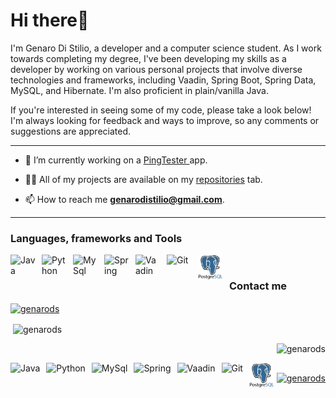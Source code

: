 # Hi there👋
I'm Genaro Di Stilio, a developer and a computer science student. As I work towards completing my degree, I've been developing my skills as a developer by working on various personal projects that involve diverse technologies and frameworks, including Vaadin, Spring Boot, Spring Data, MySQL, and Hibernate. I'm also proficient in plain/vanilla Java.

If you're interested in seeing some of my code, please take a look below! I'm always looking for feedback and ways to improve, so any comments or suggestions are appreciated.

---

- 🔭 I’m currently working on a [PingTester ](https://github.com/GenaroDS/PingTest) app.

- 👨‍💻 All of my projects are available on my [repositories](https://github.com/GenaroDS?tab=repositories) tab.

- 📫 How to reach me **genarodistilio@gmail.com**.

---

### Languages, frameworks and Tools

<img align="left" alt="Java" width="40px" style="padding-right:10px;" src="https://cdn.jsdelivr.net/gh/devicons/devicon/icons/java/java-original.svg"/>
<img align="left" alt="Python" width="40px" style="padding-right:10px;" src="https://cdn.jsdelivr.net/gh/devicons/devicon/icons/python/python-plain.svg" />
<img align="left" alt="MySql" width="40px" style="padding-right:10px;" src="https://cdn.jsdelivr.net/gh/devicons/devicon/icons/mysql/mysql-original.svg" />
<img align="left" alt="Spring" width="40px" style="padding-right:10px;" src="https://cdn.jsdelivr.net/gh/devicons/devicon/icons/spring/spring-original.svg" />
<img align="left" alt="Vaadin" width="40px" style="padding-right:10px;" src="https://avatars.githubusercontent.com/u/1171922?v=4&s=40" />
<img align="left" alt="Git" width="40px" style="padding-right:10px;" src="https://cdn.jsdelivr.net/gh/devicons/devicon/icons/git/git-original.svg" />
<img align="left" alt="Posgre" width="40px" style="padding-right:10px;" src="https://raw.githubusercontent.com/devicons/devicon/master/icons/postgresql/postgresql-original-wordmark.svg"/>

<br />

### Contact me
<p align="left">
<a href="https://www.linkedin.com/in/genarods/" target="blank"><img align="center" src="https://camo.githubusercontent.com/c8a9c5b414cd812ad6a97a46c29af67239ddaeae08c41724ff7d945fb4c047e5/68747470733a2f2f6564656e742e6769746875622e696f2f537570657254696e7949636f6e732f696d616765732f7376672f6c696e6b6564696e2e737667" alt="genarods" height=50" width="50" /></a>
</p>

<p>&nbsp;<img align="center" src="https://github-readme-stats.vercel.app/api?username=genarods&theme=algolia&show_icons=true" alt="genarods" /></p>
  
<p align="right"> <img src="https://komarev.com/ghpvc/?username=genarods&label=Profile%20views&color=0e75b6&style=flat" alt="genarods" /> </p>
</p>
  
  <div style="display: flex; justify-content: space-between;">
  <div style="display: flex;">
    <div style="padding-right:10px;">
      <img alt="Java" width="40px" src="https://cdn.jsdelivr.net/gh/devicons/devicon/icons/java/java-original.svg"/>
    </div>
    <div style="padding-right:10px;">
      <img alt="Python" width="40px" src="https://cdn.jsdelivr.net/gh/devicons/devicon/icons/python/python-plain.svg" />
    </div>
    <div style="padding-right:10px;">
      <img alt="MySql" width="40px" src="https://cdn.jsdelivr.net/gh/devicons/devicon/icons/mysql/mysql-original.svg" />
    </div>
    <div style="padding-right:10px;">
      <img alt="Spring" width="40px" src="https://cdn.jsdelivr.net/gh/devicons/devicon/icons/spring/spring-original.svg" />
    </div>
    <div style="padding-right:10px;">
      <img alt="Vaadin" width="40px" src="https://avatars.githubusercontent.com/u/1171922?v=4&s=40" />
    </div>
    <div style="padding-right:10px;">
      <img alt="Git" width="40px" src="https://cdn.jsdelivr.net/gh/devicons/devicon/icons/git/git-original.svg" />
    </div>
    <div>
      <img alt="Posgre" width="40px" src="https://raw.githubusercontent.com/devicons/devicon/master/icons/postgresql/postgresql-original-wordmark.svg"/>
    </div>
  </div>
  <div>
    <p>
      <a href="https://www.linkedin.com/in/genarods/" target="blank">
        <img align="center" src="https://camo.githubusercontent.com/c8a9c5b414cd812ad6a97a46c29af67239ddaeae08c41724ff7d945fb4c047e5/68747470733a2f2f6564656e742e6769746875622e696f2f537570657254696e7949636f6e732f696d616765732f7376672f6c696e6b6564696e2e737667" alt="genarods" height="50" width="50" />
      </a>
    </p>
  </div>
</div>

